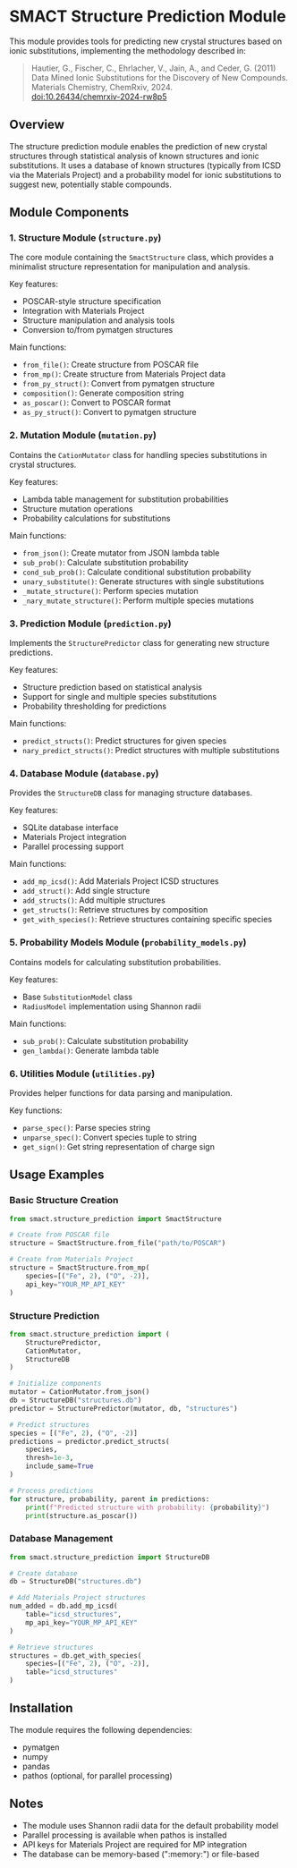 # SMACT Structure Prediction Module

This module provides tools for predicting new crystal structures based on ionic substitutions, implementing the methodology described in:

> Hautier, G., Fischer, C., Ehrlacher, V., Jain, A., and Ceder, G. (2011)  
> Data Mined Ionic Substitutions for the Discovery of New Compounds.  
> Materials Chemistry, ChemRxiv, 2024.  
> [doi:10.26434/chemrxiv-2024-rw8p5](https://doi.org/10.26434/chemrxiv-2024-rw8p5)

## Overview

The structure prediction module enables the prediction of new crystal structures through statistical analysis of known structures and ionic substitutions. It uses a database of known structures (typically from ICSD via the Materials Project) and a probability model for ionic substitutions to suggest new, potentially stable compounds.

## Module Components

### 1. Structure Module (`structure.py`)

The core module containing the `SmactStructure` class, which provides a minimalist structure representation for manipulation and analysis.

Key features:
- POSCAR-style structure specification
- Integration with Materials Project
- Structure manipulation and analysis tools
- Conversion to/from pymatgen structures

Main functions:
- `from_file()`: Create structure from POSCAR file
- `from_mp()`: Create structure from Materials Project data
- `from_py_struct()`: Convert from pymatgen structure
- `composition()`: Generate composition string
- `as_poscar()`: Convert to POSCAR format
- `as_py_struct()`: Convert to pymatgen structure

### 2. Mutation Module (`mutation.py`)

Contains the `CationMutator` class for handling species substitutions in crystal structures.

Key features:
- Lambda table management for substitution probabilities
- Structure mutation operations
- Probability calculations for substitutions

Main functions:
- `from_json()`: Create mutator from JSON lambda table
- `sub_prob()`: Calculate substitution probability
- `cond_sub_prob()`: Calculate conditional substitution probability
- `unary_substitute()`: Generate structures with single substitutions
- `_mutate_structure()`: Perform species mutation
- `_nary_mutate_structure()`: Perform multiple species mutations

### 3. Prediction Module (`prediction.py`)

Implements the `StructurePredictor` class for generating new structure predictions.

Key features:
- Structure prediction based on statistical analysis
- Support for single and multiple species substitutions
- Probability thresholding for predictions

Main functions:
- `predict_structs()`: Predict structures for given species
- `nary_predict_structs()`: Predict structures with multiple substitutions

### 4. Database Module (`database.py`)

Provides the `StructureDB` class for managing structure databases.

Key features:
- SQLite database interface
- Materials Project integration
- Parallel processing support

Main functions:
- `add_mp_icsd()`: Add Materials Project ICSD structures
- `add_struct()`: Add single structure
- `add_structs()`: Add multiple structures
- `get_structs()`: Retrieve structures by composition
- `get_with_species()`: Retrieve structures containing specific species

### 5. Probability Models Module (`probability_models.py`)

Contains models for calculating substitution probabilities.

Key features:
- Base `SubstitutionModel` class
- `RadiusModel` implementation using Shannon radii

Main functions:
- `sub_prob()`: Calculate substitution probability
- `gen_lambda()`: Generate lambda table

### 6. Utilities Module (`utilities.py`)

Provides helper functions for data parsing and manipulation.

Key functions:
- `parse_spec()`: Parse species string
- `unparse_spec()`: Convert species tuple to string
- `get_sign()`: Get string representation of charge sign

## Usage Examples

### Basic Structure Creation
```python
from smact.structure_prediction import SmactStructure

# Create from POSCAR file
structure = SmactStructure.from_file("path/to/POSCAR")

# Create from Materials Project
structure = SmactStructure.from_mp(
    species=[("Fe", 2), ("O", -2)],
    api_key="YOUR_MP_API_KEY"
)
```

### Structure Prediction
```python
from smact.structure_prediction import (
    StructurePredictor,
    CationMutator,
    StructureDB
)

# Initialize components
mutator = CationMutator.from_json()
db = StructureDB("structures.db")
predictor = StructurePredictor(mutator, db, "structures")

# Predict structures
species = [("Fe", 2), ("O", -2)]
predictions = predictor.predict_structs(
    species,
    thresh=1e-3,
    include_same=True
)

# Process predictions
for structure, probability, parent in predictions:
    print(f"Predicted structure with probability: {probability}")
    print(structure.as_poscar())
```

### Database Management
```python
from smact.structure_prediction import StructureDB

# Create database
db = StructureDB("structures.db")

# Add Materials Project structures
num_added = db.add_mp_icsd(
    table="icsd_structures",
    mp_api_key="YOUR_MP_API_KEY"
)

# Retrieve structures
structures = db.get_with_species(
    species=[("Fe", 2), ("O", -2)],
    table="icsd_structures"
)
```

## Installation

The module requires the following dependencies:
- pymatgen
- numpy
- pandas
- pathos (optional, for parallel processing)

## Notes

- The module uses Shannon radii data for the default probability model
- Parallel processing is available when pathos is installed
- API keys for Materials Project are required for MP integration
- The database can be memory-based (":memory:") or file-based
